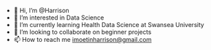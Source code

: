 - 👋 Hi, I’m @Harrison
- 👀 I’m interested in Data Science
- 🌱 I’m currently learning Health Data Science at Swansea University
- 💞️ I’m looking to collaborate on beginner projects
- 📫 How to reach me imoetinharrison@gmail.com

<!---
Harrison-2140714/Harrison-2140714 is a ✨ special ✨ repository because its `README.md` (this file) appears on your GitHub profile.
You can click the Preview link to take a look at your changes.
--->
